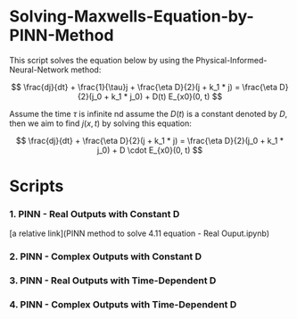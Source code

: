 # Solving-Maxwells-Equation-by-PINN-Method

This script solves the equation below by using the Physical-Informed- Neural-Network method:

$$
\frac{dj}{dt} + \frac{1}{\tau}j + \frac{\eta D}{2}(j + k_1 * j) = 
\frac{\eta D}{2}(j_0 + k_1 * j_0) + D(t) E_{x0}(0, t)
$$

Assume the time $\tau$ is infinite nd assume the $D(t)$ is a constant denoted by $D$, then we aim to find $j(x, t)$ by solving this equation:

$$
\frac{dj}{dt} + \frac{\eta D}{2}(j + k_1 * j) = 
\frac{\eta D}{2}(j_0 + k_1 * j_0) + D \cdot E_{x0}(0, t)
$$

# Scripts

### 1. PINN - Real Outputs with Constant D

[a relative link](PINN method to solve 4.11 equation - Real Ouput.ipynb)

### 2. PINN - Complex Outputs with Constant D

### 3. PINN - Real Outputs with Time-Dependent D

### 4. PINN - Complex Outputs with Time-Dependent D
